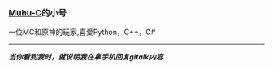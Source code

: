 ### [Muhu-C](https://github.com/Muhu-C)的小号  
一位MC和原神的玩家,喜爱Python，C++，C#  

---
***当你看到我时，就说明我在拿手机回复gitalk内容***  

<!---
Minecraft118-CN/Minecraft118-CN is a ✨ special ✨ repository because its `README.md` (this file) appears on your GitHub profile.
You can click the Preview link to take a look at your changes.
--->
